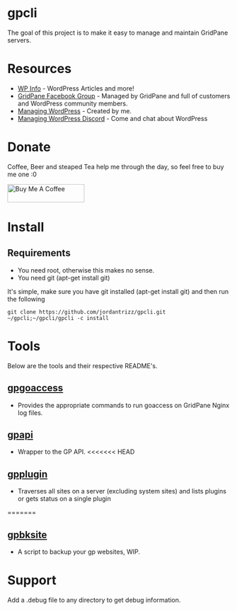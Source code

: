 # gpcli
The goal of this project is to make it easy to manage and maintain GridPane servers.

# Resources
* [WP Info](https://wpinfo.net) - WordPress Articles and more!
* [GridPane Facebook Group](https://www.facebook.com/groups/selfmanagedwordpress) - Managed by GridPane and full of customers and WordPress community members.
* [Managing WordPress](https://www.facebook.com/groups/managingwordpress) - Created by me.
* [Managing WordPress Discord](https://discord.gg/QCsHM234zh) - Come and chat about WordPress

# Donate
Coffee, Beer and steaped Tea help me through the day, so feel free to buy me one :0

<a href="https://wpinfo.net/sponsor/" target="_blank"><img src="https://cdn.buymeacoffee.com/buttons/default-orange.png" alt="Buy Me A Coffee" height="41" width="174"></a>

# Install
## Requirements
* You need root, otherwise this makes no sense.
* You need git (apt-get install git)

It's simple, make sure you have git installed (apt-get install git) and then run the following
```
git clone https://github.com/jordantrizz/gpcli.git ~/gpcli;~/gpcli/gpcli -c install

```

# Tools
Below are the tools and their respective README's.

## [gpgoaccess](gpgoaccess.md)
* Provides the appropriate commands to run goaccess on GridPane Nginx log files.
## [gpapi](gpapi.md)
* Wrapper to the GP API.
<<<<<<< HEAD
## [gpplugin](gpplugin.md)
* Traverses all sites on a server (excluding system sites) and lists plugins or gets status on a single plugin

=======
## [gpbksite](gpbksite.md)
* A script to backup your gp websites, WIP.

# Support
Add a .debug file to any directory to get debug information.
